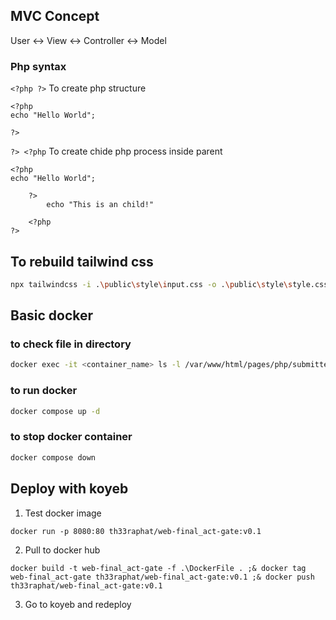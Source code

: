 ## MVC Concept

User <-> View <-> Controller <-> Model


### Php syntax

`<?php ?>` To create php structure
```
<?php 
echo "Hello World";

?>
```

`?> <?php` To create chide php process inside parent
```
<?php 
echo "Hello World";

    ?> 
        echo "This is an child!"

    <?php
?>
```

## To rebuild tailwind css

```bash
npx tailwindcss -i .\public\style\input.css -o .\public\style\style.css --watch
```

## Basic docker

### to check file in directory

```bash
docker exec -it <container_name> ls -l /var/www/html/pages/php/submitted.php
```

### to run docker

```bash
docker compose up -d
```

### to stop docker container

```bash
docker compose down
```

## Deploy with koyeb

1. Test docker image

```
docker run -p 8080:80 th33raphat/web-final_act-gate:v0.1
```

2. Pull to docker hub

```
docker build -t web-final_act-gate -f .\DockerFile . ;& docker tag web-final_act-gate th33raphat/web-final_act-gate:v0.1 ;& docker push th33raphat/web-final_act-gate:v0.1
```

3. Go to koyeb and redeploy
